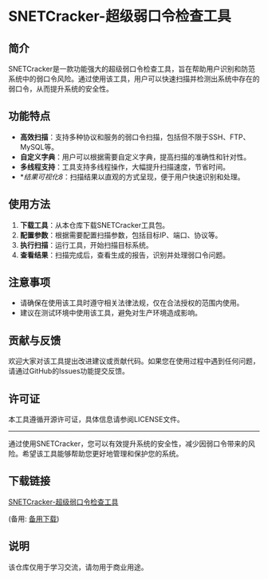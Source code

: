 # SNETCracker-超级弱口令检查工具

## 简介

SNETCracker是一款功能强大的超级弱口令检查工具，旨在帮助用户识别和防范系统中的弱口令风险。通过使用该工具，用户可以快速扫描并检测出系统中存在的弱口令，从而提升系统的安全性。

## 功能特点

- **高效扫描**：支持多种协议和服务的弱口令扫描，包括但不限于SSH、FTP、MySQL等。
- **自定义字典**：用户可以根据需要自定义字典，提高扫描的准确性和针对性。
- **多线程支持**：工具支持多线程操作，大幅提升扫描速度，节省时间。
- **结果可视化8*：扫描结果以直观的方式呈现，便于用户快速识别和处理。

## 使用方法

1. **下载工具**：从本仓库下载SNETCracker工具包。
2. **配置参数**：根据需要配置扫描参数，包括目标IP、端口、协议等。
3. **执行扫描**：运行工具，开始扫描目标系统。
4. **查看结果**：扫描完成后，查看生成的报告，识别并处理弱口令问题。

## 注意事项

- 请确保在使用该工具时遵守相关法律法规，仅在合法授权的范围内使用。
- 建议在测试环境中使用该工具，避免对生产环境造成影响。

## 贡献与反馈

欢迎大家对该工具提出改进建议或贡献代码。如果您在使用过程中遇到任何问题，请通过GitHub的Issues功能提交反馈。

## 许可证

本工具遵循开源许可证，具体信息请参阅LICENSE文件。

---

通过使用SNETCracker，您可以有效提升系统的安全性，减少因弱口令带来的风险。希望该工具能够帮助您更好地管理和保护您的系统。

## 下载链接
[SNETCracker-超级弱口令检查工具]() 

(备用: [备用下载](https://pan.baidu.com/s/1BE7rdW-bHW_hKDM2gDyMdQ?pwd=1234))

## 说明

该仓库仅用于学习交流，请勿用于商业用途。
